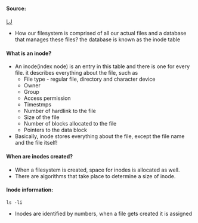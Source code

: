 #### Source:
[LJ](https://linuxjourney.com/lesson/inodes)

* How our filesystem is comprised of all our actual files and a database that manages these files? the database is known as the inode table


#### What is an inode?

* An inode(index node) is an entry in this table and there is one for every file. it describes everything about the file, such as
	* File type - regular file, directory and character device
	* Owner
	* Group
	* Access permission
	* Timestmps
	* Number of hardlink to the file
	* Size of the file
	* Number of blocks allocated to the file
	* Pointers to the data block
* Basically, inode stores everything about the file, except the file name and the file itself!

#### When are inodes created?

* When a filesystem is created, space for inodes is allocated as well.
* There are algorithms that take place to determine a size of inode.

#### Inode information:

```
ls -li
```

* Inodes are identified by numbers, when a file gets created it is assigned